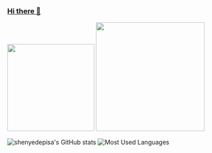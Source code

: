 ### [Hi there 👋](https://github.com/shenyedepisa#hi-there-)

<img src="https://github-readme-stats.vercel.app/api?username=shenyedepisa&show_icons=true&hide_title=true&theme=transparent&hide=prs" height="200">
<img src="https://github-readme-stats.vercel.app/api/top-langs?username=shenyedepisa&hide_title=true&layout=compact&theme=transparent" height="250">

![shenyedepisa's GitHub stats](https://github-readme-stats.vercel.app/api?username=shenyedepisa&show_icons=true&theme=transparent)
![Most Used Languages](https://github-readme-stats.vercel.app/api/top-langs?username=shenyedepisa&hide_title=true&layout=compact&theme=transparent&card_width=495)
